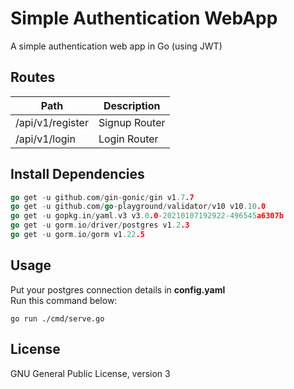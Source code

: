 # Simple Authentication WebApp
A simple authentication web app in Go (using JWT)

## Routes
| Path        | Description |
| ----------- | ----------- |
| /api/v1/register      | Signup Router       |
| /api/v1/login   | Login Router        |

## Install Dependencies
```go get -u github.com/dgrijalva/jwt-go
go get -u github.com/gin-gonic/gin v1.7.7
go get -u github.com/go-playground/validator/v10 v10.10.0
go get -u gopkg.in/yaml.v3 v3.0.0-20210107192922-496545a6307b
go get -u gorm.io/driver/postgres v1.2.3
go get -u gorm.io/gorm v1.22.5
```

## Usage
Put your postgres connection details in **config.yaml**<br>
Run this command below:
```
go run ./cmd/serve.go
```

## License
GNU General Public License, version 3
